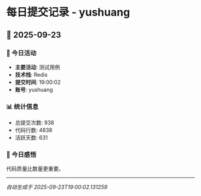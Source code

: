 # 每日提交记录 - yushuang

## 📅 2025-09-23

### 🎯 今日活动
- **主要活动**: 测试用例
- **技术栈**: Redis
- **提交时间**: 19:00:02
- **账号**: yushuang

### 📊 统计信息
- 总提交次数: 938
- 代码行数: 4838
- 活跃天数: 631

### 💭 今日感悟
代码质量比数量更重要。

---
*自动生成于 2025-09-23T19:00:02.131259*
